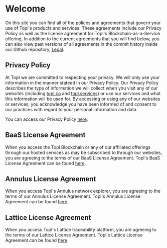 # Welcome

On this site you can find all of the polices and agreements that govern your use of Topl's products and services. These agreements include our Privacy Policy as well as the license agreement for Topl's Blockchain-as-a-Service offering. In addition to the current agreements that you will find below, you can also view past versions of all agreements in the commit history inside our Github repository, [Legal](https://github.com/Topl/Legal/commits/main).

## Privacy Policy

At Topl we are committed to respecting your privacy. We will only use your information in the manner stateed in our Privacy Policy. Our Privacy Policy describes the type of information we will collect when you visit any of our websites (including [topl.co](https://topl.co) and [topl.services](https://topl.services)) or use our services and what this information will be used for. By accessing or using any of our websites or services, you acknowledge you have been informed of and consent to our practices with regard to your personal information and data.

You can access our Privacy Policy [here](https://legal.topl.co/Privacy_Policy).

## BaaS License Agreement

When you access the Topl Blockchain or any of our affiliated offerings through our hosted services as may be subscribed to through our websites, you are agreeing to the terms of our BaaS License Agreement. Topl's BaaS License Agreement can be found [here](https://legal.topl.co/BaaS_License_Agreement).

## Annulus License Agreement

When you access Topl's Annulus network explorer, you are agreeing to the terms of our Annulus License Agreement. Topl's Annulus License Agreement can be found [here](https://legal.topl.co/Annulus_License_Agreement).

## Lattice License Agreement

When you access Topl's Lattice traceability platform, you are agreeing to the terms of our Lattice License Agreement. Topl's Lattice License Agreement can be found [here](https://legal.topl.co/Lattice_License_Agreement).
